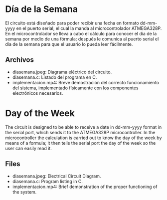 # Día de la Semana
El circuito está diseñado para poder recibir una fecha en formato dd-mm-yyyy en el puerto serial, el cual la manda al microcontrolador ATMEGA328P. En el microcontrolador se lleva a cabo el cálculo para conocer el día de la semana por medio de una fórmula; después le comunica al puerto serial el día de la semana para que el usuario lo pueda leer fácilmente.

## Archivos
* diasemana.jpeg: Diagrama eléctrico del circuito.
* diasemana.c: Listado del programa en C.
* implementacion.mp4: Breve demostración del correcto funcionamiento del sistema, implementado físicamente con los componentes electrónicos necesarios.

# Day of the Week
The circuit is designed to be able to receive a date in dd-mm-yyyy format in the serial port, which sends it to the ATMEGA328P microcontroller. In the microcontroller the calculation is carried out to know the day of the week by means of a formula; it then tells the serial port the day of the week so the user can easily read it.

## Files
* diasemana.jpeg: Electrical Circuit Diagram.
* diasemana.c: Program listing in C.
* implementacion.mp4: Brief demonstration of the proper functioning of the system.